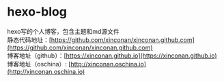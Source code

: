 # hexo-blog
hexo写的个人博客，包含主题和md源文件  
静态代码地址：[https://github.com/xinconan/xinconan.github.com](https://github.com/xinconan/xinconan.github.com)  
博客地址（github）：[https://xinconan.github.io](https://xinconan.github.io)  
博客地址（oschina）: [http://xinconan.oschina.io](http://xinconan.oschina.io)